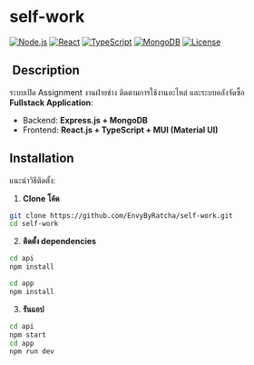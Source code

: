 # self-work

[![Node.js](https://img.shields.io/badge/Node.js-16+-green)](https://nodejs.org/)
[![React](https://img.shields.io/badge/React-18+-blue)](https://reactjs.org/)
[![TypeScript](https://img.shields.io/badge/TypeScript-5+-3178C6)](https://www.typescriptlang.org/)
[![MongoDB](https://img.shields.io/badge/MongoDB-6+-47A248)](https://www.mongodb.com/)
[![License](https://img.shields.io/badge/License-MIT-yellow)](LICENSE)

## ​ Description
ระบบเปิด Assignment งานฝ่ายช่าง ติดตามการใช้งานอะไหล่ และระบบคลังจัดซื้อ  
**Fullstack Application**:  
- Backend: **Express.js + MongoDB**  
- Frontend: **React.js + TypeScript + MUI (Material UI)**  

##  Installation
แนะนำวิธีติดตั้ง:

1. **Clone โค้ด**
```bash
git clone https://github.com/EnvyByRatcha/self-work.git
cd self-work
```

2. **ติดตั้ง dependencies**
```bash
cd api
npm install

cd app
npm install
```
3. **รันแอป**
```bash
cd api
npm start
cd app
npm run dev
```

